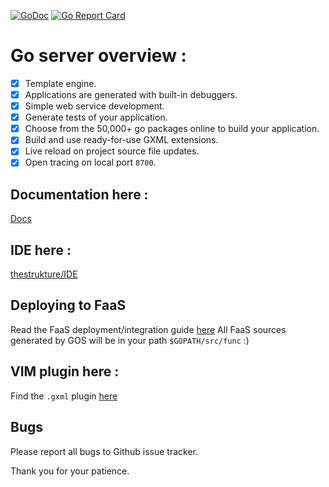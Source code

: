 
[![GoDoc](https://godoc.org/github.com/cheikhshift/gos?status.svg)](https://godoc.org/github.com/cheikhshift/gos) [![Go Report Card](https://goreportcard.com/badge/github.com/cheikhshift/gos)](https://goreportcard.com/report/github.com/cheikhshift/gos)

# Go server overview :

- [x] Template engine.
- [x] Applications are generated with built-in debuggers.
- [x] Simple web service development.
- [x] Generate tests of your application.
- [x] Choose from the 50,000+ go packages online to build your application.
- [x] Build and use ready-for-use GXML extensions.
- [x] Live reload on project source file updates.
- [x] Open tracing on local port `8700`.

## Documentation here :
[Docs](http://gophersauce.com)

## IDE here :
[thestrukture/IDE](https://github.com/thestrukture/IDE)

## Deploying to FaaS
Read the FaaS deployment/integration guide [here](faas.md)
All FaaS sources generated by GOS will be in your path `$GOPATH/src/func` :)


## VIM plugin here :
Find the `.gxml` plugin [here](https://github.com/cheikhshift/vim-gos)

## Bugs

Please report all bugs to Github issue tracker.

Thank you for your patience.

